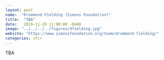 ```yaml
---
layout: post
name:  "Drummond Fielding (Simons Foundation)"
title:  "TBA"
date:   2019-11-20 11:00:00 -0400
image: "../../../../figures/dfielding.jpg"
website: "https://www.simonsfoundation.org/team/drummond-fielding/"
categories: sfir
---
```


TBA
